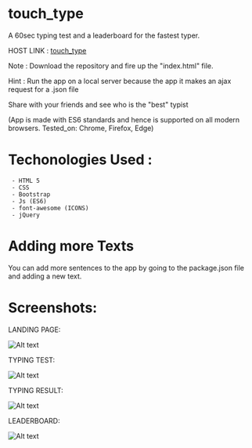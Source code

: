  # touch_type


A 60sec typing test and a leaderboard for the fastest typer.

HOST LINK : <a href="http://touchtype.bitballoon.com/">touch_type</a>

Note : Download the repository and fire up the "index.html" file.

Hint : Run the app on a local server because the app it makes an ajax request for a .json file

Share with your friends and see who is the "best" typist

(App is made with ES6 standards and hence is supported on all modern browsers. Tested_on: Chrome, Firefox, Edge)


# Techonologies Used :

     - HTML 5
     - CSS
     - Bootstrap
     - Js (ES6)
     - font-awesome (ICONS)
     - jQuery
     
# Adding more Texts

You can add more sentences to the app by going to the package.json file and adding a new text.

# Screenshots:

LANDING PAGE:

![Alt text](https://github.com/divyankkarolia97/touch_type/blob/master/SCREENSHOTS/LandingPage.PNG "Landing Page")

TYPING TEST:


![Alt text](https://github.com/divyankkarolia97/touch_type/blob/master/SCREENSHOTS/TypingTest.PNG "Typing Test")

TYPING RESULT:

![Alt text](https://github.com/divyankkarolia97/touch_type/blob/master/SCREENSHOTS/TypingResult.PNG "Typing Result")

LEADERBOARD:

![Alt text](https://github.com/divyankkarolia97/touch_type/blob/master/SCREENSHOTS/Leaderboard.PNG "LeaderBoard")
